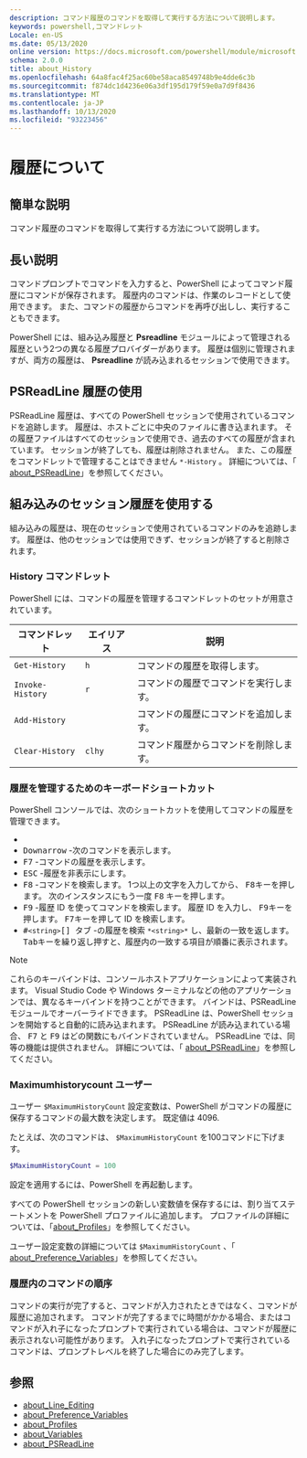 ```yaml
---
description: コマンド履歴のコマンドを取得して実行する方法について説明します。
keywords: powershell,コマンドレット
Locale: en-US
ms.date: 05/13/2020
online version: https://docs.microsoft.com/powershell/module/microsoft.powershell.core/about/about_history?view=powershell-5.1&WT.mc_id=ps-gethelp
schema: 2.0.0
title: about_History
ms.openlocfilehash: 64a8fac4f25ac60be58aca8549748b9e4dde6c3b
ms.sourcegitcommit: f874dc1d4236e06a3df195d179f59e0a7d9f8436
ms.translationtype: MT
ms.contentlocale: ja-JP
ms.lasthandoff: 10/13/2020
ms.locfileid: "93223456"
---
```

# <a name="about-history"></a>履歴について

## <a name="short-description"></a>簡単な説明
コマンド履歴のコマンドを取得して実行する方法について説明します。

## <a name="long-description"></a>長い説明

コマンドプロンプトでコマンドを入力すると、PowerShell によってコマンド履歴にコマンドが保存されます。 履歴内のコマンドは、作業のレコードとして使用できます。 また、コマンドの履歴からコマンドを再呼び出しし、実行することもできます。

PowerShell には、組み込み履歴と **Psreadline** モジュールによって管理される履歴という2つの異なる履歴プロバイダーがあります。 履歴は個別に管理されますが、両方の履歴は、 **Psreadline** が読み込まれるセッションで使用できます。

## <a name="using-the-psreadline-history"></a>PSReadLine 履歴の使用

PSReadLine 履歴は、すべての PowerShell セッションで使用されているコマンドを追跡します。
履歴は、ホストごとに中央のファイルに書き込まれます。 その履歴ファイルはすべてのセッションで使用でき、過去のすべての履歴が含まれています。 セッションが終了しても、履歴は削除されません。 また、この履歴をコマンドレットで管理することはできません `*-History` 。 詳細については、「 [about_PSReadLine](../../PSReadLine/About/about_PSReadLine.md)」を参照してください。

## <a name="using-the-built-in-session-history"></a>組み込みのセッション履歴を使用する

組み込みの履歴は、現在のセッションで使用されているコマンドのみを追跡します。 履歴は、他のセッションでは使用できず、セッションが終了すると削除されます。

### <a name="history-cmdlets"></a>History コマンドレット

PowerShell には、コマンドの履歴を管理するコマンドレットのセットが用意されています。

| コマンドレット           | エイリアス  | 説明                                |
| ---------------- | ------ | ------------------------------------------ |
| `Get-History`    | `h`    | コマンドの履歴を取得します。                  |
| `Invoke-History` | `r`    | コマンドの履歴でコマンドを実行します。     |
| `Add-History`    |        | コマンドの履歴にコマンドを追加します。     |
| `Clear-History`  | `clhy` | コマンド履歴からコマンドを削除します。 |

### <a name="keyboard-shortcuts-for-managing-history"></a>履歴を管理するためのキーボードショートカット

PowerShell コンソールでは、次のショートカットを使用してコマンドの履歴を管理できます。

- [ <kbd>Uparrow</kbd> ]: 前のコマンドを表示します。
- <kbd>Downarrow</kbd> -次のコマンドを表示します。
- <kbd>F7</kbd> -コマンドの履歴を表示します。
- <kbd>ESC</kbd> -履歴を非表示にします。
- <kbd>F8</kbd> -コマンドを検索します。 1つ以上の文字を入力してから、 <kbd>F8</kbd>キーを押します。 次のインスタンスにもう一度 <kbd>F8</kbd> キーを押します。
- <kbd>F9</kbd> -履歴 ID を使ってコマンドを検索します。 履歴 ID を入力し、 <kbd>F9</kbd>キーを押します。 <kbd>F7</kbd>キーを押して ID を検索します。
- <kbd>#</kbd>`<string>`</kbd><kbd>[] タブ</kbd> -の履歴を検索 `*<string>*` し、最新の一致を返します。 <kbd>Tab</kbd>キーを繰り返し押すと、履歴内の一致する項目が順番に表示されます。

> [!NOTE]
> これらのキーバインドは、コンソールホストアプリケーションによって実装されます。 Visual Studio Code や Windows ターミナルなどの他のアプリケーションでは、異なるキーバインドを持つことができます。 バインドは、PSReadLine モジュールでオーバーライドできます。 PSReadLine は、PowerShell セッションを開始すると自動的に読み込まれます。
> PSReadLine が読み込まれている場合、 <kbd>F7</kbd> と <kbd>F9</kbd> はどの関数にもバインドされていません。 PSReadLine では、同等の機能は提供されません。 詳細については、「 [about_PSReadLine](../../PSReadLine/About/about_PSReadLine.md)」を参照してください。

### <a name="maximumhistorycount"></a>Maximumhistorycount ユーザー

ユーザー `$MaximumHistoryCount` 設定変数は、PowerShell がコマンドの履歴に保存するコマンドの最大数を決定します。 既定値は
4096.

たとえば、次のコマンドは、 `$MaximumHistoryCount` を100コマンドに下げます。

```powershell
$MaximumHistoryCount = 100
```

設定を適用するには、PowerShell を再起動します。

すべての PowerShell セッションの新しい変数値を保存するには、割り当てステートメントを PowerShell プロファイルに追加します。 プロファイルの詳細については、「[about_Profiles](about_Profiles.md)」を参照してください。

ユーザー設定変数の詳細については `$MaximumHistoryCount` 、「 [about_Preference_Variables](about_Preference_Variables.md)」を参照してください。

### <a name="order-of-commands-in-the-history"></a>履歴内のコマンドの順序

コマンドの実行が完了すると、コマンドが入力されたときではなく、コマンドが履歴に追加されます。 コマンドが完了するまでに時間がかかる場合、またはコマンドが入れ子になったプロンプトで実行されている場合は、コマンドが履歴に表示されない可能性があります。 入れ子になったプロンプトで実行されているコマンドは、プロンプトレベルを終了した場合にのみ完了します。

## <a name="see-also"></a>参照

- [about_Line_Editing](about_Line_Editing.md)
- [about_Preference_Variables](about_Preference_Variables.md)
- [about_Profiles](about_Profiles.md)
- [about_Variables](about_Variables.md)
- [about_PSReadLine](../../PSReadLine/About/about_PSReadLine.md)
